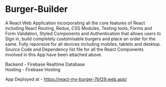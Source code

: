 # Burger-Builder

A React Web Application incorporating all the core features of React including React Routing, Redux, CSS Modules, Testing tools, Forms and Form Validation, Styled Components and Authentication that allows users to Sign in, build completely customisable burgers and place an order for the same. Fully reponsive for all devices including mobiles, tablets and desktop. Source Code and Dependency list file for all the React Components involved in this App have been attached above.

Backend - Firebase Realtime Database
<br/>
Hosting - Firebase Hosting

App Deployed at - https://react-my-burger-7bf29.web.app/

